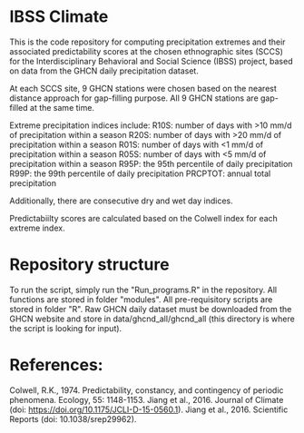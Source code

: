 # IBSS Climate

This is the code repository for computing precipitation extremes and their associated predictability scores at the chosen ethnographic sites (SCCS) for the Interdisciplinary Behavioral and Social Science (IBSS) project, based on data from the GHCN daily precipitation dataset. 

At each SCCS site, 9 GHCN stations were chosen based on the nearest distance approach for gap-filling purpose. All 9 GHCN stations are gap-filled at the same time.

Extreme precipitation indices include:
R10S: number of days with >10 mm/d of precipitation within a season
R20S: number of days with >20 mm/d of precipitation within a season
R01S: number of days with <1 mm/d of precipitation within a season
R05S: number of days with <5 mm/d of precipitation within a season
R95P: the 95th percentile of daily precipitation
R99P: the 99th percentile of daily precipitation
PRCPTOT: annual total precipitation

Additionally, there are consecutive dry and wet day indices. 

Predictabiilty scores are calculated based on the Colwell index for each extreme index. 

# Repository structure
To run the script, simply run the "Run_programs.R" in the repository.
All functions are stored in folder "modules".
All pre-requisitory scripts are stored in folder "R".
Raw GHCN daily dataset must be downloaded from the GHCN website and store in  data/ghcnd_all/ghcnd_all (this directory is where the script is looking for input). 

# References:
Colwell, R.K., 1974. Predictability, constancy, and contingency of periodic phenomena. Ecology, 55: 1148-1153.
Jiang et al., 2016. Journal of Climate (doi: https://doi.org/10.1175/JCLI-D-15-0560.1).
Jiang et al., 2016. Scientific Reports (doi: 10.1038/srep29962).

